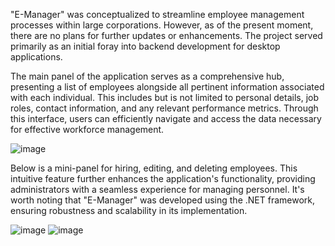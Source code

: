 "E-Manager" was conceptualized to streamline employee management processes within large corporations. However, as of the present moment, there are no plans for further updates or enhancements. The project served primarily as an initial foray into backend development for desktop applications.

The main panel of the application serves as a comprehensive hub, presenting a list of employees alongside all pertinent information associated with each individual. This includes but is not limited to personal details, job roles, contact information, and any relevant performance metrics. Through this interface, users can efficiently navigate and access the data necessary for effective workforce management.

![image](https://github.com/JakubSencio/EmployeeManager/assets/116436495/8c7a6489-ee6e-4012-812c-a3ba947a753a)

Below is a mini-panel for hiring, editing, and deleting employees. This intuitive feature further enhances the application's functionality, providing administrators with a seamless experience for managing personnel. It's worth noting that "E-Manager" was developed using the .NET framework, ensuring robustness and scalability in its implementation.

![image](https://github.com/JakubSencio/EmployeeManager/assets/116436495/d23ae305-db6b-4cc6-86fd-bb43f54a5931)
![image](https://github.com/JakubSencio/EmployeeManager/assets/116436495/ea347a73-731c-4ad4-a02a-7c058340a443)




